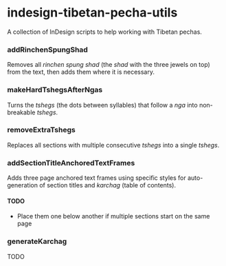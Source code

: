 # indesign-tibetan-pecha-utils

A collection of InDesign scripts to help working with Tibetan pechas.

### addRinchenSpungShad

Removes all *rinchen spung shad* (the *shad* with the three jewels on top)
from the text, then adds them where it is necessary.

### makeHardTshegsAfterNgas

Turns the *tshegs* (the dots between syllables) that follow a *nga* into
non-breakable *tshegs*.

### removeExtraTshegs

Replaces all sections with multiple consecutive *tshegs* into a single
*tshegs*.

### addSectionTitleAnchoredTextFrames

Adds three page anchored text frames using specific styles for auto-generation
of section titles and *karchag* (table of contents).

#### TODO

* Place them one below another if multiple sections start on the same page

### generateKarchag

TODO
